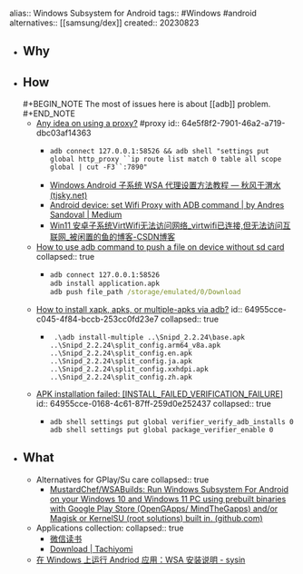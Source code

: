 alias:: Windows Subsystem for Android
tags:: #Windows #android
alternatives:: [[samsung/dex]]
created:: 20230823

- ## Why
- ## How
  #+BEGIN_NOTE
  The most of issues here is about [[adb]] problem.
  #+END_NOTE
  - [Any idea on using a proxy?](https://github.com/WSA-Community/WSAGAScript/issues/131) #proxy
    id:: 64e5f8f2-7901-46a2-a719-dbc03af14363
    - ```shell
      adb connect 127.0.0.1:58526 && adb shell "settings put global http_proxy ``ip route list match 0 table all scope global | cut -F3``:7890"
      ```
    - [Windows Android 子系统 WSA 代理设置方法教程 — 秋风于渭水 (tjsky.net)](https://www.tjsky.net/tutorial/391)
    - [Android device: set Wifi Proxy with ADB command | by Andres Sandoval | Medium](https://andresand.medium.com/android-device-set-wifi-proxy-with-adb-command-7a2f8cf4c434)
    - [Win11 安卓子系统VirtWifi无法访问网络_virtwifi已连接,但无法访问互联网_被闲置的鱼的博客-CSDN博客](https://blog.csdn.net/qq_14902731/article/details/124891739)
  - [How to use adb command to push a file on device without sd card](https://stackoverflow.com/questions/20834241/how-to-use-adb-command-to-push-a-file-on-device-without-sd-card)
    collapsed:: true
    - ```cmd
      adb connect 127.0.0.1:58526
      adb install application.apk
      adb push file_path /storage/emulated/0/Download
      ```
  - [How to install xapk, apks, or multiple-apks via adb?](https://android.stackexchange.com/questions/221204/how-to-install-xapk-apks-or-multiple-apks-via-adb)
    id:: 64955cce-c045-4f84-bccb-253cc0fd23e7
    collapsed:: true
    - ```
       .\adb install-multiple ..\Snipd_2.2.24\base.apk ..\Snipd_2.2.24\split_config.arm64_v8a.apk ..\Snipd_2.2.24\split_config.en.apk ..\Snipd_2.2.24\split_config.ja.apk ..\Snipd_2.2.24\split_config.xxhdpi.apk ..\Snipd_2.2.24\split_config.zh.apk
      ```
  - [APK installation failed: [INSTALL_FAILED_VERIFICATION_FAILURE]](https://stackoverflow.com/questions/15014519/apk-installation-failed-install-failed-verification-failure)
    id:: 64955cce-0168-4c61-87ff-259d0e252437
    collapsed:: true
    - ```
      adb shell settings put global verifier_verify_adb_installs 0
      adb shell settings put global package_verifier_enable 0
      ```
- ## What
  - Alternatives for GPlay/Su care
    collapsed:: true
    - [MustardChef/WSABuilds: Run Windows Subsystem For Android on your Windows 10 and Windows 11 PC using prebuilt binaries with Google Play Store (OpenGApps/ MindTheGapps) and/or Magisk or KernelSU (root solutions) built in. (github.com)](https://github.com/MustardChef/WSABuilds)
  - Applications collection:
    collapsed:: true
    - [微信读书](https://weread.qq.com/web/redirect?from=NavBar)
    - [Download | Tachiyomi](https://tachiyomi.org/download/)
  - [在 Windows 上运行 Andriod 应用：WSA 安装说明 - sysin](https://sysin.org/blog/wsa-install/)